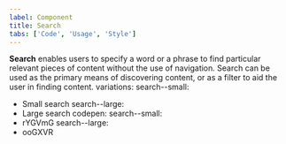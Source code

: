 ```yaml
---
label: Component
title: Search
tabs: ['Code', 'Usage', 'Style']
---
```


<page-intro>**Search** enables users to specify a word or a phrase to find particular relevant pieces of content without the use of navigation. Search can be used as the primary means of discovering content, or as a filter to aid the user in finding content.</page-intro>
variations:
  search--small:
  - Small search
  search--large:
  - Large search
codepen:
  search--small:
  - rYGVmG
  search--large:
  - ooGXVR
